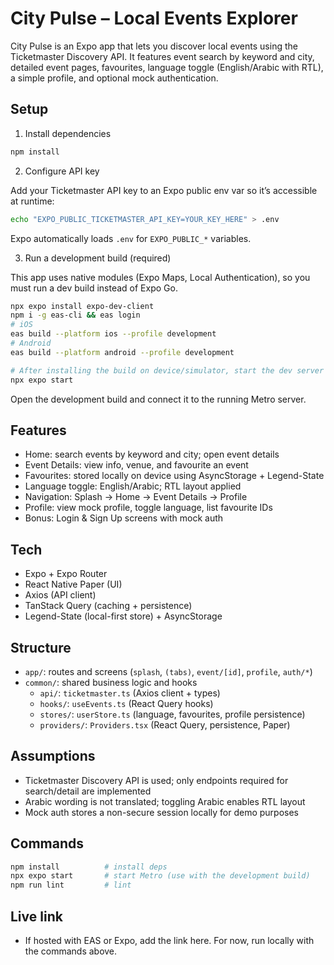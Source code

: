 # City Pulse – Local Events Explorer

City Pulse is an Expo app that lets you discover local events using the Ticketmaster Discovery API. It features event search by keyword and city, detailed event pages, favourites, language toggle (English/Arabic with RTL), a simple profile, and optional mock authentication.

## Setup

1) Install dependencies

```bash
npm install
```

2) Configure API key

Add your Ticketmaster API key to an Expo public env var so it’s accessible at runtime:

```bash
echo "EXPO_PUBLIC_TICKETMASTER_API_KEY=YOUR_KEY_HERE" > .env
```

Expo automatically loads `.env` for `EXPO_PUBLIC_*` variables.

3) Run a development build (required)

This app uses native modules (Expo Maps, Local Authentication), so you must run a dev build instead of Expo Go.

```bash
npx expo install expo-dev-client
npm i -g eas-cli && eas login
# iOS
eas build --platform ios --profile development
# Android
eas build --platform android --profile development

# After installing the build on device/simulator, start the dev server
npx expo start
```

Open the development build and connect it to the running Metro server.

## Features

- Home: search events by keyword and city; open event details
- Event Details: view info, venue, and favourite an event
- Favourites: stored locally on device using AsyncStorage + Legend-State
- Language toggle: English/Arabic; RTL layout applied
- Navigation: Splash → Home → Event Details → Profile
- Profile: view mock profile, toggle language, list favourite IDs
- Bonus: Login & Sign Up screens with mock auth

## Tech

- Expo + Expo Router
- React Native Paper (UI)
- Axios (API client)
- TanStack Query (caching + persistence)
- Legend-State (local-first store) + AsyncStorage

## Structure

- `app/`: routes and screens (`splash`, `(tabs)`, `event/[id]`, `profile`, `auth/*`)
- `common/`: shared business logic and hooks
  - `api/`: `ticketmaster.ts` (Axios client + types)
  - `hooks/`: `useEvents.ts` (React Query hooks)
  - `stores/`: `userStore.ts` (language, favourites, profile persistence)
  - `providers/`: `Providers.tsx` (React Query, persistence, Paper)

## Assumptions

- Ticketmaster Discovery API is used; only endpoints required for search/detail are implemented
- Arabic wording is not translated; toggling Arabic enables RTL layout
- Mock auth stores a non-secure session locally for demo purposes

## Commands

```bash
npm install          # install deps
npx expo start       # start Metro (use with the development build)
npm run lint         # lint
```

## Live link

- If hosted with EAS or Expo, add the link here. For now, run locally with the commands above.
